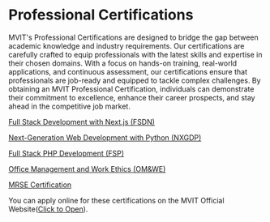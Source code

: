 # Professional Certifications
MVIT's Professional Certifications are designed to bridge the gap between academic knowledge and industry requirements. Our certifications are carefully crafted to equip professionals with the latest skills and expertise in their chosen domains. With a focus on hands-on training, real-world applications, and continuous assessment, our certifications ensure that professionals are job-ready and equipped to tackle complex challenges. By obtaining an MVIT Professional Certification, individuals can demonstrate their commitment to excellence, enhance their career prospects, and stay ahead in the competitive job market.

[Full Stack Development with Next.js (FSDN)](FSDN/Readme.md)

[Next-Generation Web Development with Python (NXGDP)](NXGDP/Readme.md)

[Full Stack PHP Development (FSP)](FSP/Readme.md)

[Office Management and Work Ethics (OM&WE)](OMWE/Readme.md)

[MRSE Certification](MRSE/Readme.md)


You can apply online for these certifications on the MVIT Official Website([Click to Open](https://www.mvut.us/pages/apply)).
